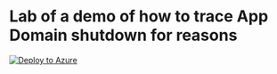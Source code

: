 # Lab of a demo of how to trace App Domain shutdown for reasons
[![Deploy to Azure](http://azuredeploy.net/deploybutton.png)](https://portal.azure.com/#create/Microsoft.Template/uri/https%3A%2F%2Fraw.githubusercontent.com%2F4lowtherabbit%2FLabAppDomainShutdown%2Fmaster%2Fazuredeploy.json)
